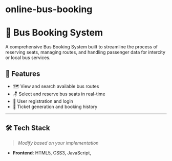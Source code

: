 # online-bus-booking
# 🚌 Bus Booking System

A comprehensive Bus Booking System built to streamline the process of reserving seats, managing routes, and handling passenger data for intercity or local bus services.

## 📌 Features

- 🗺️ View and search available bus routes
- 🪑 Select and reserve bus seats in real-time
- 👤 User registration and login
- 🧾 Ticket generation and booking history

---

## 🛠️ Tech Stack

> _Modify based on your implementation_

- **Frontend**: HTML5, CSS3, JavaScript,
